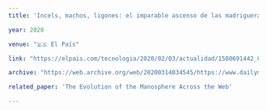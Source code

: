 ```yaml
---
title: 'Incels, machos, ligones: el imparable ascenso de las madrigueras del machismo en Internet'

year: 2020

venue: "🇪🇸 El País"

link: "https://elpais.com/tecnologia/2020/02/03/actualidad/1580691442_090373.html"

archive: "https://web.archive.org/web/20200314034545/https://www.dailymail.co.uk/sciencetech/article-7997085/Men-internet-extreme-toxic-abusive-according-study.html"

related_paper: 'The Evolution of the Manosphere Across the Web'

---
```

